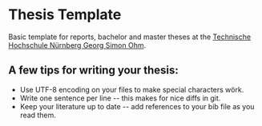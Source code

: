 # Thesis Template

Basic template for reports, bachelor and master theses at the [Technische Hochschule Nürnberg Georg Simon Ohm](https://www.th-nuernberg.de/).


## A few tips for writing your thesis:

- Use UTF-8 encoding on your files to make special characters wörk.
- Write one sentence per line -- this makes for nice diffs in git.
- Keep your literature up to date -- add references to your bib file as you read them.
